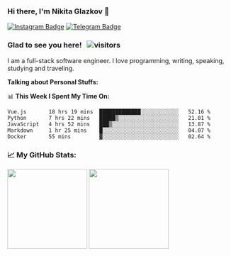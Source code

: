 ### Hi there, I'm Nikita Glazkov 👋

[![Instagram Badge](https://img.shields.io/badge/-Instagram-e4405f?style=flat-square&logo=Instagram&logoColor=white)](https://instagram.com/zitrnika/)
[![Telegram Badge](https://img.shields.io/badge/-Telegram-0088cc?style=flat-square&logo=Telegram&logoColor=white)](https://t.me/zitrnika)

<!--
[![Linkedin Badge](https://img.shields.io/badge/-LinkedIn-0e76a8?style=flat-square&logo=Linkedin&logoColor=white)](https://linkedin.com/in/gapur-kassym)
[![Website Badge](https://img.shields.io/badge/Website-3b5998?style=flat-square&logo=google-chrome&logoColor=white)](https://gkassym.netlify.app)
[![Twitter Badge](https://img.shields.io/badge/-Twitter-00acee?style=flat-square&logo=Twitter&logoColor=white)](https://twitter.com/GKassym)
[![Instagram Badge](https://img.shields.io/badge/-Instagram-e4405f?style=flat-square&logo=Instagram&logoColor=white)](https://instagram.com/gkassym/)
[![Medium Badge](https://img.shields.io/badge/medium-%2312100E.svg?&style=for-square&logo=medium&logoColor=white)](https://gapur-kassym.medium.com/)
[![Telegram Badge](https://img.shields.io/badge/-Telegram-0088cc?style=flat-square&logo=Telegram&logoColor=white)](https://t.me/GKassym) -->

### Glad to see you here! &nbsp; ![visitors](https://visitor-badge.glitch.me/badge?page_id=Glazkoff.Glazkoff)

I am a full-stack software engineer. I love programming, writing, speaking, studying and traveling.

**Talking about Personal Stuffs:**

📊 **This Week I Spent My Time On:**
<!--START_SECTION:waka-->
```text
Vue.js       18 hrs 19 mins  █████████████░░░░░░░░░░░░   52.16 % 
Python       7 hrs 22 mins   █████▒░░░░░░░░░░░░░░░░░░░   21.01 % 
JavaScript   4 hrs 52 mins   ███▒░░░░░░░░░░░░░░░░░░░░░   13.87 % 
Markdown     1 hr 25 mins    █░░░░░░░░░░░░░░░░░░░░░░░░   04.07 % 
Docker       55 mins         ▓░░░░░░░░░░░░░░░░░░░░░░░░   02.64 % 
```
<!--END_SECTION:waka-->

### 📈 My GitHub Stats:
<p>
  <img height="180em" src="https://github-readme-stats.vercel.app/api?username=Glazkoff&show_icons=true&hide_border=true&&count_private=true&include_all_commits=true" />
  <img height="180em" src="https://github-readme-stats.vercel.app/api/top-langs/?username=Glazkoff&show_icons=true&hide_border=true&layout=compact"/>
</p>

<!--
**Glazkoff/Glazkoff** is a ✨ _special_ ✨ repository because its `README.md` (this file) appears on your GitHub profile.

Here are some ideas to get you started:

- 🔭 I’m currently working on ...
- 🌱 I’m currently learning ...
- 👯 I’m looking to collaborate on ...
- 🤔 I’m looking for help with ...
- 💬 Ask me about ...
- 📫 How to reach me: ...
- 😄 Pronouns: ...
- ⚡ Fun fact: ...
-->

